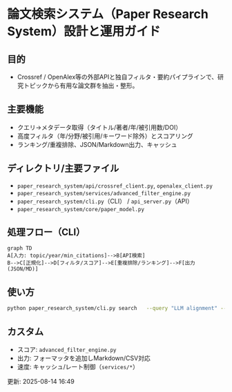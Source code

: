 # 論文検索システム（Paper Research System）設計と運用ガイド

## 目的
- Crossref / OpenAlex等の外部APIと独自フィルタ・要約パイプラインで、研究トピックから有用な論文群を抽出・整形。

## 主要機能
- クエリ→メタデータ取得（タイトル/著者/年/被引用数/DOI）
- 高度フィルタ（年/分野/被引用/キーワード除外）とスコアリング
- ランキング/重複排除、JSON/Markdown出力、キャッシュ

## ディレクトリ/主要ファイル
- `paper_research_system/api/crossref_client.py`, `openalex_client.py`
- `paper_research_system/services/advanced_filter_engine.py`
- `paper_research_system/cli.py`（CLI） / `api_server.py`（API）
- `paper_research_system/core/paper_model.py`

## 処理フロー（CLI）
```mermaid
graph TD
A[入力: topic/year/min_citations]-->B[API検索]
B-->C[正規化]-->D[フィルタ/スコア]-->E[重複排除/ランキング]-->F[出力(JSON/MD)]
```

## 使い方
```bash
python paper_research_system/cli.py search   --query "LLM alignment" --year_from 2019 --min_citations 50   --max_results 100 --out outputs/latest/papers.json
```

## カスタム
- スコア: `advanced_filter_engine.py`
- 出力: フォーマッタを追加しMarkdown/CSV対応
- 速度: キャッシュ/レート制御（`services/*`）

更新: 2025-08-14 16:49
